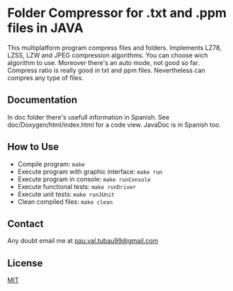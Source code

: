 Folder Compressor for .txt and .ppm files in JAVA
==========

This multiplatform program compress files and folders. Implements LZ78, LZSS, LZW and JPEG compression algorithms. You can choose wich algorithm to use. Moreover there's an auto mode, not good so far. Compress ratio is really good in txt and ppm files. Nevertheless can compres any type of files.

## Documentation

In doc folder there's usefull information in Spanish. See doc/Doxygen/html/index.html for a code view. JavaDoc is in Spanish too.

## How to Use

+ Compile program: `make`
+ Execute program with graphic interface: `make run`
+ Execute program in console: `make runConsole`
+ Execute functional tests: `make runDriver`
+ Execute unit tests: `make runJUnit`
+ Clean compiled files: `make clean`

## Contact

Any doubt email me at pau.val.tubau99@gmail.com

## License

[MIT](https://choosealicense.com/licenses/mit/)

